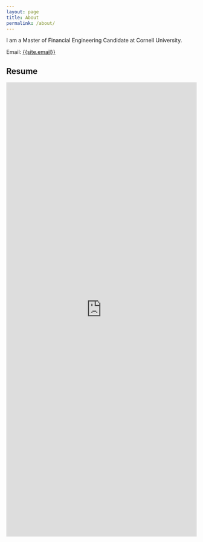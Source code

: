 ```yaml
---
layout: page
title: About
permalink: /about/
---
```

<p>
I am a Master of Financial Engineering Candidate at Cornell University. 
</p>

Email: <a href="mailto:{{site.email}}?Subject=From Blog Site:">{{site.email}}</a>

## Resume
<embed src="https://sy375.github.io/Yoon.SungMin.2204.pdf" width="100%" height="1200" type="application/pdf"/>
